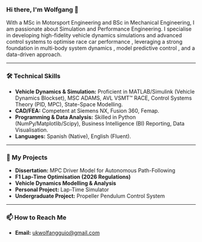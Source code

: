 ### Hi there, I'm Wolfgang 👋

With a MSc in Motorsport Engineering and BSc in Mechanical Engineering, I am passionate about Simulation and Performance Engineering. I specialise in developing high-fidelity vehicle dynamics simulations and advanced control systems to optimise race car performance , leveraging a strong foundation in multi-body system dynamics , model predictive control , and a data-driven approach.

---

### 🛠️ Technical Skills

* **Vehicle Dynamics & Simulation:** Proficient in MATLAB/Simulink (Vehicle Dynamics Blockset), MSC ADAMS, AVL VSMT™ RACE, Control Systems Theory (PID, MPC), State-Space Modelling. 
* **CAD/FEA:** Competent at Siemens NX, Fusion 360, Femap. 
* **Programming & Data Analysis:** Skilled in Python (NumPy/Matplotlib/Scipy), Business Intelligence (BI) Reporting, Data Visualisation. 
* **Languages:** Spanish (Native), English (Fluent). 

---

### 🚀 My Projects


* **Dissertation:** MPC Driver Model for Autonomous Path-Following 
* **F1 Lap-Time Optimisation (2026 Regulations)** 
* **Vehicle Dynamics Modelling & Analysis** 
* **Personal Project:** Lap-Time Simulator 
* **Undergraduate Project:** Propeller Pendulum Control System

---

### 📫 How to Reach Me

* **Email:** [ukwolfangguio@gmail.com](mailto:ukwolfangguio@gmail.com)
  
